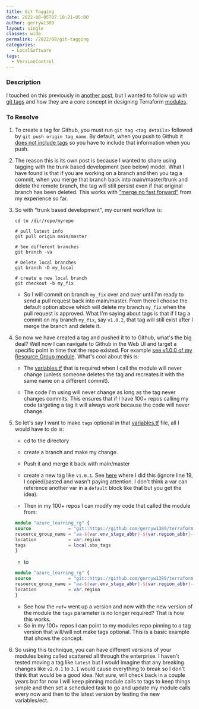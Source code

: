 ```yaml
---
title: Git Tagging
date: 2022-08-05T07:10:21-05:00
author: gerryw1389
layout: single
classes: wide
permalink: /2022/08/git-tagging
categories:
  - LocalSoftware
tags:
  - VersionControl
---
```

<!--more-->

### Description

I touched on this previously in [another post](https://automationadmin.com/2022/08/calling-remote-modules), but I wanted to follow up with [git tags](https://git-scm.com/book/en/v2/Git-Basics-Tagging) and how they are a core concept in designing Terraform [modules](https://www.terraform.io/language/modules/syntax).

### To Resolve

1. To create a tag for Github, you must run `git tag <tag details>` followed by `git push origin tag_name`. By default, when you push to Github it [does not include tags](https://stackoverflow.com/questions/5195859/how-do-you-push-a-tag-to-a-remote-repository-using-git) so you have to include that information when you push.

1. The reason this is its own post is because I wanted to share using tagging with the trunk based development (see below) model. What I have found is that if you are working on a branch and then you tag a commit, when you merge that branch back into main/master/trunk and delete the remote branch, the tag will still persist even if that original branch has been deleted. This works with ["merge no fast forward"](https://devblogs.microsoft.com/devops/pull-requests-with-rebase/) from my experience so far.

1. So with "trunk based development", my current workflow is:

   ```shell
   cd to /dir/repo/myrepo

   # pull latest info
   git pull origin main/master

   # See different branches
   git branch -va

   # Delete local branches
   git branch -D my_local

   # create a new local branch
   git checkout -b my_fix

   ```

   - So I will commit on branch `my_fix` over and over until I'm ready to send a pull request back into main/master. From there I choose the default option above which will delete my branch `my_fix` when the pull request is approved. What I'm saying about tags is that if I tag a commit on my branch `my_fix`, say `v1.0.2`, that tag will still exist after I merge the branch and delete it.

1. So now we have created a tag and pushed it to to Github, what's the big deal? Well now I can navigate to Github in the Web UI and target a specific point in time that the repo existed. For example [see v1.0.0 of my Resource Group module](https://github.com/gerryw1389/terraform-modules/tree/v1.0.0). What's cool about this is:

   - The [variables.tf](https://github.com/gerryw1389/terraform-modules/blob/v1.0.0/resource-group/variables.tf) that is required when I call the module will never change (unless someone deletes the tag and recreates it with the same name on a different commit).

   - The code I'm using will never change as long as the tag never changes commits. This ensures that if I have 100+ repos calling my code targeting a tag it will always work because the code will never change.

1. So let's say I want to make `tags` optional in that [variables.tf](https://github.com/gerryw1389/terraform-modules/blob/v1.0.0/resource-group/variables.tf) file, all I would have to do is:

   - cd to the directory
   - create a branch and make my change. 
   - Push it and merge it back with main/master
   - create a new tag like `v1.0.1`. See [here](https://github.com/gerryw1389/terraform-modules/blob/v1.0.1/resource-group/variables.tf) where I did this (ignore line 19, I copied/pasted and wasn't paying attention. I don't think a var can reference another var in a `default` block like that but you get the idea).
 
   - Then in my 100+ repos I can modify my code that called the module from:

   ```terraform
   module "azure_learning_rg" {
   source              = "git::https://github.com/gerryw1389/terraform-modules.git//resource-group?ref=v1.0.0"
   resource_group_name = "aa-${var.env_stage_abbr}-${var.region_abbr}-test-remote"
   location            = var.region
   tags                = local.sbx_tags
   }
   ```

   - to 

   ```terraform
   module "azure_learning_rg" {
   source              = "git::https://github.com/gerryw1389/terraform-modules.git//resource-group?ref=v1.0.1"
   resource_group_name = "aa-${var.env_stage_abbr}-${var.region_abbr}-test-remote"
   location            = var.region
   }
   ```

   - See how the `ref=` went up a version and now with the new version of the module the `tags` parameter is no longer required? That is how this works.
   - So in my 100+ repos I can point to my modules repo pinning to a tag version that will/will not make tags optional. This is a basic example that shows the concept.

1. So using this technique, you can have different versions of your modules being called scattered all through the enterprise. I haven't tested moving a tag like `latest` but I would imagine that any breaking changes like `v2.0.1` to `3.1` would cause everything to break so I don't think that would be a good idea. Not sure, will check back in a couple years but for now I will keep pinning module calls to tags to keep things simple and then set a scheduled task to go and update my module calls every now and then to the latest version by testing the new variables/ect.